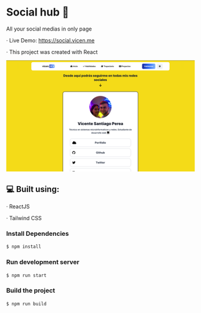 # Social hub 📲
All your social medias in only page

· Live Demo: https://social.vicen.me

· This project was created with React

![Image text](https://github.com/Itzvicen/social-hub/blob/main/preview.png)

## 💻 Built using:

· ReactJS

· Tailwind CSS

### Install Dependencies
```sh
$ npm install 
```

### Run development server
```sh 
$ npm run start
```

### Build the project

```sh 
$ npm run build
```
